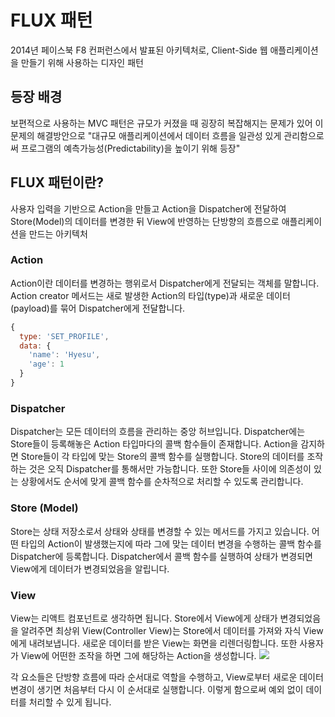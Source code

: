 # FLUX 패턴

2014년 페이스북 F8 컨퍼런스에서 발표된 아키텍처로, Client-Side 웹 애플리케이션을 만들기 위해 사용하는 디자인 패턴

## 등장 배경

보편적으로 사용하는 MVC 패턴은 규모가 커졌을 때 굉장히 복잡해지는 문제가 있어 이 문제의 해결방안으로 "대규모 애플리케이션에서 데이터 흐름을 일관성 있게 관리함으로써 프로그램의 예측가능성(Predictability)을 높이기 위해 등장"

## FLUX 패턴이란?

사용자 입력을 기반으로 Action을 만들고 Action을 Dispatcher에 전달하여 Store(Model)의 데이터를 변경한 뒤 View에 반영하는 단방향의 흐름으로 애플리케이션을 만드는 아키텍처

### Action

Action이란 데이터를 변경하는 행위로서 Dispatcher에게 전달되는 객체를 말합니다. Action creator 메서드는 새로 발생한 Action의 타입(type)과 새로운 데이터(payload)를 묶어 Dispatcher에게 전달합니다.

```js
{
  type: 'SET_PROFILE',
  data: {
    'name': 'Hyesu',
    'age': 1
  }
}
```

### Dispatcher

Dispatcher는 모든 데이터의 흐름을 관리하는 중앙 허브입니다. Dispatcher에는 Store들이 등록해놓은 Action 타입마다의 콜백 함수들이 존재합니다. Action을 감지하면 Store들이 각 타입에 맞는 Store의 콜백 함수를 실행합니다. Store의 데이터를 조작하는 것은 오직 Dispatcher를 통해서만 가능합니다. 또한 Store들 사이에 의존성이 있는 상황에서도 순서에 맞게 콜백 함수를 순차적으로 처리할 수 있도록 관리합니다.

### Store (Model)

Store는 상태 저장소로서 상태와 상태를 변경할 수 있는 메서드를 가지고 있습니다. 어떤 타입의 Action이 발생했는지에 따라 그에 맞는 데이터 변경을 수행하는 콜백 함수를 Dispatcher에 등록합니다. Dispatcher에서 콜백 함수를 실행하여 상태가 변경되면 View에게 데이터가 변경되었음을 알립니다.

### View

View는 리액트 컴포넌트로 생각하면 됩니다. Store에서 View에게 상태가 변경되었음을 알려주면 최상위 View(Controller View)는 Store에서 데이터를 가져와 자식 View에게 내려보냅니다. 새로운 데이터를 받은 View는 화면을 리렌더링합니다. 또한 사용자가 View에 어떤한 조작을 하면 그에 해당하는 Action을 생성합니다.
<img src='https://velog.velcdn.com/images/andy0011/post/6044ce69-7c76-4266-b95e-c8eea01e4f6e/image.png'/>

각 요소들은 단방향 흐름에 따라 순서대로 역할을 수행하고, View로부터 새로운 데이터 변경이 생기면 처음부터 다시 이 순서대로 실행합니다. 이렇게 함으로써 예외 없이 데이터를 처리할 수 있게 됩니다.
